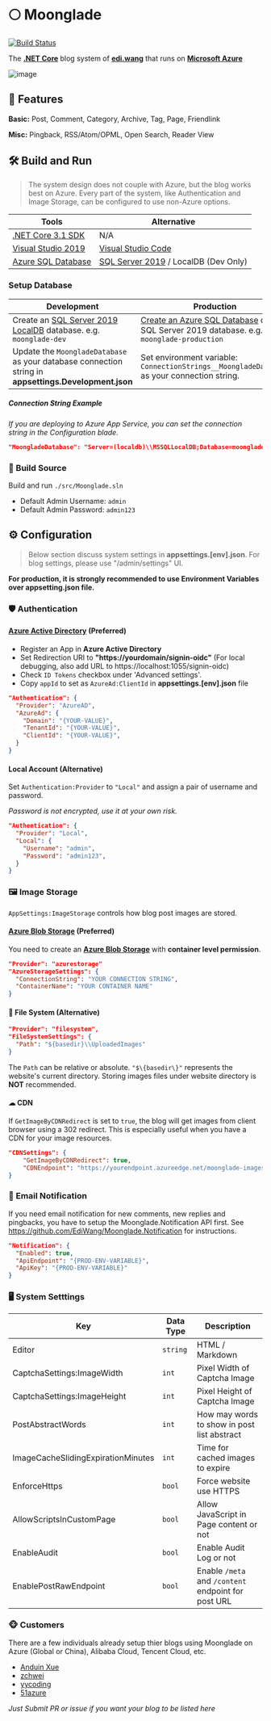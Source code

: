 # 🌕 Moonglade

[![Build Status](https://dev.azure.com/ediwang/Edi-GitHub/_apis/build/status/EdiWang.Moonglade?branchName=master)](https://dev.azure.com/ediwang/Edi-GitHub/_build/latest?definitionId=68&branchName=master)

The [**.NET Core**](https://dotnet.microsoft.com/) blog system of [**edi.wang**](https://edi.wang) that runs on [**Microsoft Azure**](https://azure.microsoft.com/en-us/)

![image](https://blog.ediwangcdn.com/web-assets/ediwang-azure-arch-v2.png)

## 🎉 Features

**Basic:** Post, Comment, Category, Archive, Tag, Page, Friendlink

**Misc:** Pingback, RSS/Atom/OPML, Open Search, Reader View

## 🛠 Build and Run

> The system design does not couple with Azure, but the blog works best on Azure. Every part of the system, like Authentication and Image Storage, can be configured to use non-Azure options.

Tools | Alternative
--- | ---
[.NET Core 3.1 SDK](http://dot.net) | N/A
[Visual Studio 2019](https://visualstudio.microsoft.com/) | [Visual Studio Code](https://code.visualstudio.com/)
[Azure SQL Database](https://azure.microsoft.com/en-us/services/sql-database/) | [SQL Server 2019](https://www.microsoft.com/en-us/sql-server/sql-server-2019) / LocalDB (Dev Only)

###  Setup Database

Development | Production 
--- | ---
Create an [SQL Server 2019 LocalDB](https://docs.microsoft.com/en-us/sql/database-engine/configure-windows/sql-server-express-localdb?WT.mc_id=AZ-MVP-5002809&view=sql-server-ver15) database. e.g. ```moonglade-dev``` | [Create an Azure SQL Database](https://docs.microsoft.com/en-us/azure/sql-database/sql-database-single-database-get-started?WT.mc_id=AZ-MVP-5002809) or a SQL Server 2019 database. e.g. ```moonglade-production```
Update the ```MoongladeDatabase``` as your database connection string in **appsettings.Development.json** | Set environment variable: ```ConnectionStrings__MoongladeDatabase``` as your connection string. 

##### Connection String Example

*If you are deploying to Azure App Service, you can set the connection string in the Configuration blade.*

```json
"MoongladeDatabase": "Server=(localdb)\\MSSQLLocalDB;Database=moonglade;Trusted_Connection=True;"
```

### 🔨 Build Source

Build and run ```./src/Moonglade.sln```
- Default Admin Username: ```admin```
- Default Admin Password: ```admin123```

## ⚙ Configuration

> Below section discuss system settings in **appsettings.[env].json**. For blog settings, please use "/admin/settings" UI.

**For production, it is strongly recommended to use Environment Variables over appsetting.json file.**

### 🛡 Authentication

#### [Azure Active Directory]((https://azure.microsoft.com/en-us/services/active-directory/)) (Preferred)

- Register an App in **Azure Active Directory**
- Set Redirection URI to **"https://yourdomain/signin-oidc"** (For local debugging, also add URL to https://localhost:1055/signin-oidc)
- Check `ID Tokens` checkbox under 'Advanced settings'.
- Copy ```appId``` to set as ```AzureAd:ClientId``` in **appsettings.[env].json** file

```json
"Authentication": {
  "Provider": "AzureAD",
  "AzureAd": {
    "Domain": "{YOUR-VALUE}",
    "TenantId": "{YOUR-VALUE}",
    "ClientId": "{YOUR-VALUE}",
  }
}
```

#### Local Account (Alternative)

Set ```Authentication:Provider``` to ```"Local"``` and assign a pair of username and password. 

*Password is not encrypted, use it at your own risk.*

```json
"Authentication": {
  "Provider": "Local",
  "Local": {
    "Username": "admin",
    "Password": "admin123",
  }
}
```

### 🖼 Image Storage
```AppSettings:ImageStorage``` controls how blog post images are stored.

#### [Azure Blob Storage](https://azure.microsoft.com/en-us/services/storage/blobs/) (Preferred)

You need to create an [**Azure Blob Storage**](https://azure.microsoft.com/en-us/services/storage/blobs/) with **container level permission**. 

```json
"Provider": "azurestorage"
"AzureStorageSettings": {
  "ConnectionString": "YOUR CONNECTION STRING",
  "ContainerName": "YOUR CONTAINER NAME"
}
```

#### 📂 File System (Alternative)

```json
"Provider": "filesystem",
"FileSystemSettings": {
  "Path": "${basedir}\\UploadedImages"
}
```
The ```Path``` can be relative or absolute. ```"$\{basedir\}"``` represents the website's current directory. Storing images files under website directory is **NOT** recommended. 

#### ☁ CDN

If ```GetImageByCDNRedirect``` is set to ```true```, the blog will get images from client browser using a 302 redirect. This is especially useful when you have a CDN for your image resources. 

```json
"CDNSettings": {
    "GetImageByCDNRedirect": true,
    "CDNEndpoint": "https://yourendpoint.azureedge.net/moonglade-images"
}
```

### 📧 Email Notification

If you need email notification for new comments, new replies and pingbacks, you have to setup the Moonglade.Notification API first. See https://github.com/EdiWang/Moonglade.Notification for instructions.

```json
"Notification": {
  "Enabled": true,
  "ApiEndpoint": "{PROD-ENV-VARIABLE}",
  "ApiKey": "{PROD-ENV-VARIABLE}"
}
```

### 🖥 System Setttings

Key | Data Type | Description
--- | --- | ---
Editor | ```string``` | HTML / Markdown
CaptchaSettings:ImageWidth | ```int``` | Pixel Width of Captcha Image
CaptchaSettings:ImageHeight | ```int``` | Pixel Height of Captcha Image
PostAbstractWords | ```int``` | How may words to show in post list abstract
ImageCacheSlidingExpirationMinutes | ```int``` | Time for cached images to expire
EnforceHttps | ```bool``` | Force website use HTTPS
AllowScriptsInCustomPage | ```bool``` | Allow JavaScript in Page content or not
EnableAudit | ```bool``` | Enable Audit Log or not
EnablePostRawEndpoint | ```bool``` | Enable ```/meta``` and ```/content``` endpoint for post URL

### 🐵 Customers

There are a few individuals already setup thier blogs using Moonglade on Azure (Global or China), Alibaba Cloud, Tencent Cloud, etc.

- [Anduin Xue](https://anduin.aiursoft.com/)
- [zchwei](https://zchwei.com/)
- [yycoding](https://www.yycoding.xyz/)
- [51azure](https://www.51azure.cloud/)

*Just Submit PR or issue if you want your blog to be listed here*
